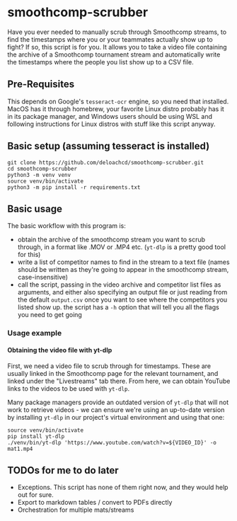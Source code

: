 # smoothcomp-scrubber
Have you ever needed to manually scrub through Smoothcomp streams, to find
the timestamps where you or your teammates actually show up to fight? If so,
this script is for you. It allows you to take a video file containing the 
archive of a Smoothcomp tournament stream and automatically write the
timestamps where the people you list show up to a CSV file.

## Pre-Requisites
This depends on Google's `tesseract-ocr` engine, so you need that installed.
MacOS has it through homebrew, your favorite Linux distro probably has it in
its package manager, and Windows users should be using WSL and following 
instructions for Linux distros with stuff like this script anyway.

## Basic setup (assuming tesseract is installed)
```
git clone https://github.com/deloachcd/smoothcomp-scrubber.git
cd smoothcomp-scrubber
python3 -m venv venv
source venv/bin/activate
python3 -m pip install -r requirements.txt
```

## Basic usage
The basic workflow with this program is:
- obtain the archive of the smoothcomp stream you want to scrub
  through, in a format like .MOV or .MP4 etc. (`yt-dlp` is a pretty
  good tool for this)
- write a list of competitor names to find in the stream to a text file
  (names should be written as they're going to appear in the smoothcomp 
  stream, case-insensitive)
- call the script, passing in the video archive and competitor list files
  as arguments, and either also specifying an output file or just reading 
  from the default `output.csv` once you want to see where the competitors
  you listed show up. the script has a `-h` option that will tell you all
  the flags you need to get going

### Usage example
#### Obtaining the video file with yt-dlp
First, we need a video file to scrub through for timestamps. These are usually
linked in the Smoothcomp page for the relevant tournament, and linked under the
"Livestreams" tab there. From here, we can obtain YouTube links to the videos
to be used with `yt-dlp`.

Many package managers provide an outdated version of `yt-dlp` that will not work
to retrieve videos - we can ensure we're using an up-to-date version by 
installing `yt-dlp` in our project's virtual environment and using that one:
```
source venv/bin/activate
pip install yt-dlp
./venv/bin/yt-dlp 'https://www.youtube.com/watch?v=${VIDEO_ID}' -o mat1.mp4
```

## TODOs for me to do later
- Exceptions. This script has none of them right now, and they would help
  out for sure.
- Export to markdown tables / convert to PDFs directly
- Orchestration for multiple mats/streams